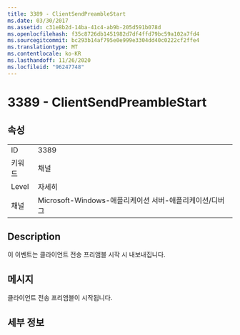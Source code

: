```yaml
---
title: 3389 - ClientSendPreambleStart
ms.date: 03/30/2017
ms.assetid: c31e8b2d-14ba-41c4-ab9b-205d591b078d
ms.openlocfilehash: f35c8726db1451982d7df4ffd79bc59a102a7fd4
ms.sourcegitcommit: bc293b14af795e0e999e3304dd40c0222cf2ffe4
ms.translationtype: MT
ms.contentlocale: ko-KR
ms.lasthandoff: 11/26/2020
ms.locfileid: "96247748"
---
```

# <a name="3389---clientsendpreamblestart"></a>3389 - ClientSendPreambleStart

## <a name="properties"></a>속성  
  
|||  
|-|-|  
|ID|3389|  
|키워드|채널|  
|Level|자세히|  
|채널|Microsoft-Windows-애플리케이션 서버-애플리케이션/디버그|  
  
## <a name="description"></a>Description  

 이 이벤트는 클라이언트 전송 프리앰블 시작 시 내보내집니다.  
  
## <a name="message"></a>메시지  

 클라이언트 전송 프리앰블이 시작됩니다.  
  
## <a name="details"></a>세부 정보
